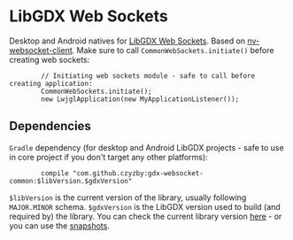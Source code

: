 # LibGDX Web Sockets
Desktop and Android natives for [LibGDX Web Sockets](../..). Based on [nv-websocket-client](https://github.com/TakahikoKawasaki/nv-websocket-client). Make sure to call `CommonWebSockets.initiate()` before creating web sockets:
```
        // Initiating web sockets module - safe to call before creating application:
        CommonWebSockets.initiate();
        new LwjglApplication(new MyApplicationListener());
```

## Dependencies
`Gradle` dependency (for desktop and Android LibGDX projects - safe to use in core project if you don't target any other platforms):
```
        compile "com.github.czyzby:gdx-websocket-common:$libVersion.$gdxVersion"
```
`$libVersion` is the current version of the library, usually following `MAJOR.MINOR` schema. `$gdxVersion` is the LibGDX version used to build (and required by) the library. You can check the current library version [here](http://search.maven.org/#search|ga|1|g%3A%22com.github.czyzby%22) - or you can use the [snapshots](https://oss.sonatype.org/content/repositories/snapshots/com/github/czyzby/).
